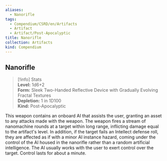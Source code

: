 ```yaml
---
aliases:
  - Nanorifle
tags:
  - Compendium/CSRD/en/Artifacts
  - Artifact
  - Artifact/Post-Apocalyptic
title: Nanorifle
collection: Artifacts
kind: Compendium
---
```

## Nanorifle  
>[!info] Stats  
> **Level:** 1d6+2  
> **Form:** Sleek Two-Handed Reflective Device with Gradually Evolving Fractal Textures  
> **Depletion:** 1 in 1D100  
> **Kind:** Post-Apocalyptic
  
This weapon contains an onboard AI that assists the user, granting an asset to any attacks made with the weapon. The weapon fires a stream of nanomachine rounds at a target within long range, inflicting damage equal to the artifact's level. In addition, if the target fails an Intellect defense roll, they are affected as if with a minor AI instance hazard, coming under the control of the AI housed in the nanorifle rather than a random artificial intelligence. The AI usually works with the user to exert control over the target. Control lasts for about a minute.